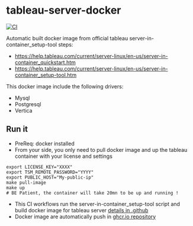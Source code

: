 # tableau-server-docker

[![CI](https://github.com/pli01/tableau-server-docker/actions/workflows/main.yml/badge.svg)](https://github.com/pli01/tableau-server-docker/actions/workflows/main.yml)

Automatic built docker image from official tableau server-in-container_setup-tool steps:

* https://help.tableau.com/current/server-linux/en-us/server-in-container_quickstart.htm
* https://help.tableau.com/current/server-linux/en-us/server-in-container_setup-tool.htm

This docker image include the following drivers:
* Mysql
* Postgresql
* Vertica

## Run it

* PreReq: docker installed
* From your side, you only need to pull docker image and up the tableau container with your license and settings
```
export LICENSE_KEY="XXXX"
export TSM_REMOTE_PASSWORD="YYYY"
export PUBLIC_HOST="My-public-ip"
make pull-image
make up
# BE Patient, the container will take 20mn to be up and running !
```

* This CI workflows run the server-in-container_setup-tool script and build docker image for tableau server [details in .github](.github/workflows/main.yml)
* Docker image are automatically push in [ghcr.io repository](https://github.com/users/pli01/packages/container/package/tableau-server-docker%2Ftableau_server_image)

